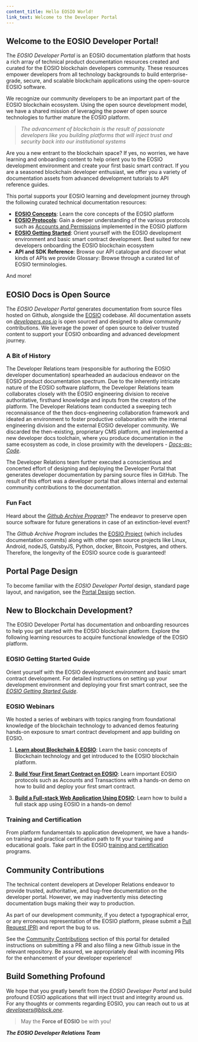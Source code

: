 ```yaml
---
content_title: Hello EOSIO World!
link_text: Welcome to the Developer Portal
---
```


## Welcome to the EOSIO Developer Portal!

The *EOSIO Developer Portal* is an EOSIO documentation platform that hosts a rich array of technical product documentation resources created and curated for the EOSIO blockchain developers community. These resources empower developers from all technology backgrounds to build enterprise-grade, secure, and scalable blockchain applications using the open-source EOSIO software.

We recognize our community developers to be an important part of the EOSIO blockchain ecosystem. Using the open source development model, we have a shared mission of leveraging the power of open source technologies to further mature the EOSIO platform.

> *The advancement of blockchain is the result of passionate developers like you building platforms that will inject trust and security back into our institutional systems*

Are you a new entrant to the blockchain space? If yes, no worries, we have learning and onboarding content to help orient you to the EOSIO development environment and create your first basic smart contract. If you are a seasoned blockchain developer enthusiast, we offer you a variety of documentation assets from advanced development tutorials to API reference guides.

This portal supports your EOSIO learning and development journey through the following curated technical documentation resources:

* [**EOSIO Concepts**](../20_introduction-to-eosio): Learn the core concepts of the EOSIO platform
* [**EOSIO Protocols**](../60_protocol-guides): Gain a deeper understanding of the various protocols such as [Accounts and Permissions](../60_protocol-guides/40_accounts_and_permissions.md) implemented in the EOSIO platform
* [**EOSIO Getting Started**](../30_getting-started-guide): Orient yourself with the EOSIO development environment and basic smart contract development. Best suited for new developers onboarding the EOSIO blockchain ecosystem
* **API and SDK Reference**: Browse our API catalogue and discover what kinds of APIs we provide
Glossary: Browse through a curated list of EOSIO terminologies.

And more!

## EOSIO Docs is Open Source

The *EOSIO Developer Portal* generates documentation from source files hosted on Github, alongside the [EOSIO](https://github.com/EOSIO) codebase. All documentation assets on [*developers.eos.io*](https://developers.eos.io/) is open sourced and designed to allow community contributions. We leverage the power of open source to deliver trusted content to support your EOSIO onboarding and advanced development journey.

### A Bit of History

The Developer Relations team (responsible for authoring the EOSIO developer documentation) spearheaded an audacious endeavor on the EOSIO product documentation spectrum. Due to the inherently intricate nature of the EOSIO software platform, the Developer Relations team collaborates closely with the EOSIO engineering division to receive authoritative, firsthand knowledge and inputs from the creators of the platform. The Developer Relations team conducted a sweeping tech reconnaissance of the then docs-engineering collaboration framework and ideated an environment to foster productive collaboration with the internal engineering division and the external EOSIO developer community. We discarded the then-existing, proprietary CMS platform, and implemented a new developer docs toolchain, where you produce documentation in the same ecosystem as code, in close proximity with the developers - [*Docs-as-Code*](https://www.docslikecode.com/).

The Developer Relations team further executed a conscientious and concerted effort of designing and deploying the Developer Portal that generates developer documentation by parsing source files in GitHub. The result of this effort was a developer portal that allows internal and external community contributions to the documentation.

### Fun Fact

Heard about the [*Github Archive Program*](https://archiveprogram.github.com/)? The endeavor to preserve open source software for future generations in case of an extinction-level event? 

The *Github Archive Program* includes the [EOSIO Project](https://github.com/EOSIO) (which includes documentation commits) along with other open source projects like Linux, Android, nodeJS, GatsbyJS, Python, docker, Bitcoin, Postgres, and others. Therefore, the longevity of the EOSIO source code is guaranteed!

## Portal Page Design

To become familiar with the *EOSIO Developer Portal* design, standard page layout, and navigation, see the [Portal Design](10_portal-design) section.

## New to Blockchain Development?

The EOSIO Developer Portal has documentation and onboarding resources to help you get started with the EOSIO blockchain platform. Explore the following learning resources to acquire functional knowledge of the EOSIO platform.

### EOSIO Getting Started Guide 
Orient yourself with the EOSIO development environment and basic smart contract development. For detailed instructions on setting up your development environment and deploying your first smart contract, see the [_EOSIO Getting Started Guide_](../30_getting-started-guide). 

### EOSIO Webinars
We hosted a series of webinars with topics ranging from foundational knowledge of the blockchain technology to advanced demos featuring hands-on exposure to smart contract development and app building on EOSIO.

1. [**Learn about Blockchain & EOSIO**](https://eos.io/webinars/learn-about-blockchain-eosio/):
Learn the basic concepts of Blockchain technology and get introduced to the EOSIO blockchain platform. 

2. [**Build Your First Smart Contract on EOSIO**](https://eos.io/webinars/build-your-first-smart-contract-on-eosio/): 
Learn important EOSIO protocols such as Accounts and Transactions with a hands-on demo on how to build and deploy your first smart contract. 

3. [**Build a Full-stack Web Application Using EOSIO**](https://eos.io/webinars/build-a-full-stack-web-application-using-eosio/): 
Learn how to build a full stack app using EOSIO in a hands-on demo! 

### Training and Certification
From platform fundamentals to application development, we have a hands-on training and practical certification path to fit your training and educational goals. Take part in the EOSIO [training and certification](https://eos.io/eosio-for-business/training-certification/) programs.


## Community Contributions

The technical content developers at Developer Relations endeavor to provide trusted, authoritative, and bug-free documentation on the developer portal. However, we may inadvertently miss detecting documentation bugs making their way to production.  

As part of our development community, if you detect a typographical error, or any erroneous representation of the EOSIO platform, please submit a [Pull Request (PR)](https://docs.github.com/en/free-pro-team@latest/github/collaborating-with-issues-and-pull-requests/creating-a-pull-request) and report the bug to us. 

See the [Community Contributions](20_community-contributions) section of this portal for detailed instructions on submitting a PR and also filing a new Github issue in the relevant repository. Be assured, we appropriately deal with incoming PRs for the enhancement of your developer experience! 

## Build Something Profound

We hope that you greatly benefit from the _EOSIO Developer Portal_ and build profound EOSIO applications that will inject trust and integrity around us. For any thoughts or comments regarding EOSIO, you can reach out to us at [_developers@block.one_](mailto:developers@block.one).

> May the **Force of EOSIO** be with you!

***The EOSIO Developer Relations Team*** 
